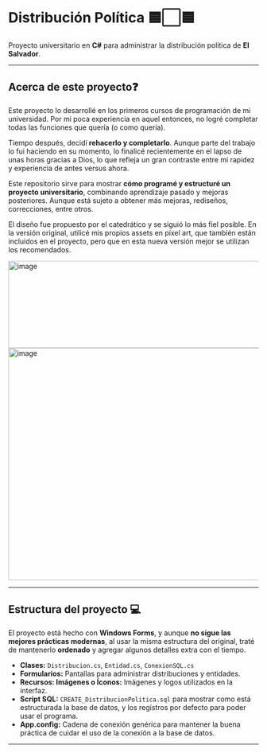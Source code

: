 # Distribución Política 🟦⬜🟦
Proyecto universitario en **C#** para administrar la distribución política de **El Salvador**.

---

## Acerca de este proyecto❓
Este proyecto lo desarrollé en los primeros cursos de programación de mi universidad. Por mi poca experiencia en aquel entonces, no logré completar todas las funciones que quería (o como quería).  

Tiempo después, decidí **rehacerlo y completarlo**. Aunque parte del trabajo lo fui haciendo en su momento, lo finalicé recientemente en el lapso de unas horas gracias a Dios, lo que refleja un gran contraste entre mi rapidez y experiencia de antes versus ahora.  

Este repositorio sirve para mostrar **cómo programé y estructuré un proyecto universitario**, combinando aprendizaje pasado y mejoras posteriores. Aunque está sujeto a obtener más mejoras, rediseños, correcciones, entre otros.

El diseño fue propuesto por el catedrático y se siguió lo más fiel posible. En la versión original, utilicé mis propios assets en píxel art, que también están incluidos en el proyecto, pero que en esta nueva versión mejor se utilizan los recomendados.

<img width="777" height="175" alt="image" src="https://github.com/user-attachments/assets/300bfef3-379d-430d-b225-687fc1b974d1" />
<img width="601" height="467" alt="image" src="https://github.com/user-attachments/assets/33eae896-2f0e-4935-9b95-8389e1ae7362" />


---

## Estructura del proyecto 💻
El proyecto está hecho con **Windows Forms**, y aunque **no sigue las mejores prácticas modernas**, al usar la misma estructura del original, traté de mantenerlo **ordenado** y agregar algunos detalles extra con el tiempo.  

- **Clases:** `Distribucion.cs`, `Entidad.cs`, `ConexionSQL.cs`  
- **Formularios:** Pantallas para administrar distribuciones y entidades.  
- **Recursos: Imágenes o Íconos:** Imágenes y logos utilizados en la interfaz.  
- **Script SQL:** `CREATE_DistribucionPolitica.sql` para mostrar como está estructurada la base de datos, y los registros por defecto para poder usar el programa.  
- **App.config:** Cadena de conexión genérica para mantener la buena práctica de cuidar el uso de la conexión a la base de datos. 

---

